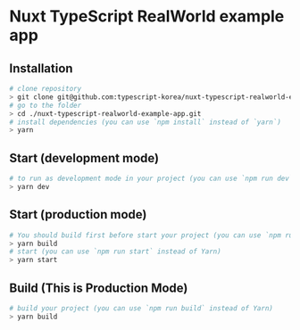 # Nuxt TypeScript RealWorld example app

## Installation

```bash
# clone repository
> git clone git@github.com:typescript-korea/nuxt-typescript-realworld-example-app.git
# go to the folder
> cd ./nuxt-typescript-realworld-example-app.git
# install dependencies (you can use `npm install` instead of `yarn`)
> yarn
```

## Start (development mode)

```bash
# to run as development mode in your project (you can use `npm run dev` instead of Yarn)
> yarn dev
```

## Start (production mode)
```bash
# You should build first before start your project (you can use `npm run build` instead of Yarn)
> yarn build
# start (you can use `npm run start` instead of Yarn)
> yarn start

```

## Build (This is Production Mode)
```bash
# build your project (you can use `npm run build` instead of Yarn)
> yarn build

```
